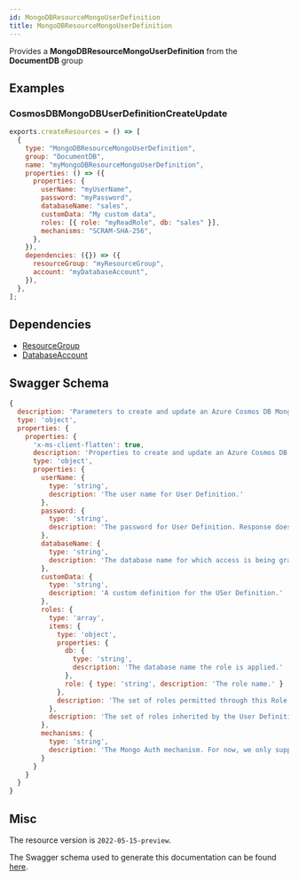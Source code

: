 ```yaml
---
id: MongoDBResourceMongoUserDefinition
title: MongoDBResourceMongoUserDefinition
---
```

Provides a **MongoDBResourceMongoUserDefinition** from the **DocumentDB** group
## Examples
### CosmosDBMongoDBUserDefinitionCreateUpdate
```js
exports.createResources = () => [
  {
    type: "MongoDBResourceMongoUserDefinition",
    group: "DocumentDB",
    name: "myMongoDBResourceMongoUserDefinition",
    properties: () => ({
      properties: {
        userName: "myUserName",
        password: "myPassword",
        databaseName: "sales",
        customData: "My custom data",
        roles: [{ role: "myReadRole", db: "sales" }],
        mechanisms: "SCRAM-SHA-256",
      },
    }),
    dependencies: ({}) => ({
      resourceGroup: "myResourceGroup",
      account: "myDatabaseAccount",
    }),
  },
];

```
## Dependencies
- [ResourceGroup](../Resources/ResourceGroup.md)
- [DatabaseAccount](../DocumentDB/DatabaseAccount.md)
## Swagger Schema
```js
{
  description: 'Parameters to create and update an Azure Cosmos DB Mongo User Definition.',
  type: 'object',
  properties: {
    properties: {
      'x-ms-client-flatten': true,
      description: 'Properties to create and update an Azure Cosmos DB Mongo User Definition.',
      type: 'object',
      properties: {
        userName: {
          type: 'string',
          description: 'The user name for User Definition.'
        },
        password: {
          type: 'string',
          description: 'The password for User Definition. Response does not contain user password.'
        },
        databaseName: {
          type: 'string',
          description: 'The database name for which access is being granted for this User Definition.'
        },
        customData: {
          type: 'string',
          description: 'A custom definition for the USer Definition.'
        },
        roles: {
          type: 'array',
          items: {
            type: 'object',
            properties: {
              db: {
                type: 'string',
                description: 'The database name the role is applied.'
              },
              role: { type: 'string', description: 'The role name.' }
            },
            description: 'The set of roles permitted through this Role Definition.'
          },
          description: 'The set of roles inherited by the User Definition.'
        },
        mechanisms: {
          type: 'string',
          description: 'The Mongo Auth mechanism. For now, we only support auth mechanism SCRAM-SHA-256.'
        }
      }
    }
  }
}
```
## Misc
The resource version is `2022-05-15-preview`.

The Swagger schema used to generate this documentation can be found [here](https://github.com/Azure/azure-rest-api-specs/tree/main/specification/cosmos-db/resource-manager/Microsoft.DocumentDB/preview/2022-05-15-preview/mongorbac.json).
